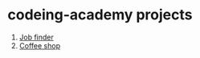 # codeing-academy projects

1. [Job finder](https://naifsameer.github.io/codeing-academy/0-job-finder/)
2. [Coffee shop](https://naifsameer.github.io/codeing-academy/1-coffee-shop/index.html)

